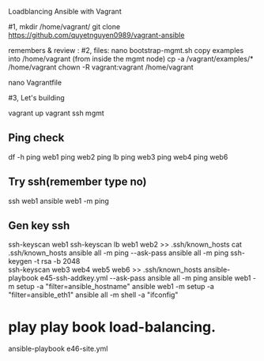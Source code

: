 
Loadblancing 
Ansible with Vagrant

#1,
mkdir /home/vagrant/ 
git clone https://github.com/quyetnguyen0989/vagrant-ansible

remembers & review : 
#2, files: 
nano bootstrap-mgmt.sh
copy examples into /home/vagrant (from inside the mgmt node)
cp -a /vagrant/examples/* /home/vagrant
chown -R vagrant:vagrant /home/vagrant
 
nano Vagrantfile


#3, Let's building

vagrant up
vagrant ssh mgmt

## Ping check 
 df -h
 ping web1
 ping web2
 ping lb
 ping web3
 ping web4
 ping web6

 
## Try ssh(remember type no)
 ssh web1
 ansible web1 -m ping
 
## Gen key ssh
ssh-keyscan web1
ssh-keyscan lb web1 web2 >> .ssh/known_hosts
cat .ssh/known_hosts
ansible all -m ping --ask-pass
ansible all -m ping
ssh-keygen -t rsa -b 2048  
ssh-keyscan web3 web4 web5 web6 >> .ssh/known_hosts
ansible-playbook e45-ssh-addkey.yml --ask-pass
ansible all -m ping
ansible web1 -m setup -a "filter=ansible_hostname"
ansible web1 -m setup -a "filter=ansible_eth1"
ansible all -m shell -a "ifconfig"
 
# play play book load-balancing.
ansible-playbook e46-site.yml
